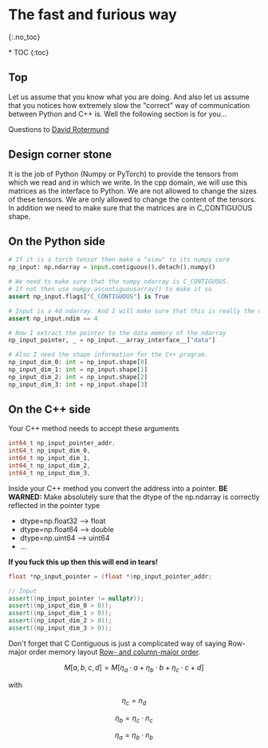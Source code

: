# The fast and furious way
{:.no_toc}

<nav markdown="1" class="toc-class">
* TOC
{:toc}
</nav>

## Top

Let us assume that you know what you are doing. And also let us assume that you notices how extremely slow the "correct" way of communication between Python and C++ is. Well the following section is for you...

Questions to [David Rotermund](mailto:davrot@uni-bremen.de)

## Design corner stone

It is the job of Python (Numpy or PyTorch) to provide the tensors from which we read and in which we write. In the cpp domain, we will use this matrices as the interface to Python. We are not allowed to change the sizes of these tensors. We are only allowed to change the content of the tensors. In addition we need to make sure that the matrices are in C_CONTIGUOUS shape. 

## On the Python side

```python
# If it is a torch tensor then make a "view" to its numpy core
np_input: np.ndarray = input.contiguous().detach().numpy()

# We need to make sure that the numpy ndarray is C_CONTIGUOUS. 
# If not then use numpy.ascontiguousarray() to make it so
assert np_input.flags["C_CONTIGUOUS"] is True

# Input is a 4d ndarray. And I will make sure that this is really the case
assert np_input.ndim == 4

# Now I extract the pointer to the data memory of the ndarray 
np_input_pointer, _ = np_input.__array_interface__["data"]

# Also I need the shape information for the C++ program. 
np_input_dim_0: int = np_input.shape[0]
np_input_dim_1: int = np_input.shape[1]
np_input_dim_2: int = np_input.shape[2]
np_input_dim_3: int = np_input.shape[3]
```

## On the C++ side

Your C++ method needs to accept these arguments

```cpp
int64_t np_input_pointer_addr, 
int64_t np_input_dim_0,
int64_t np_input_dim_1, 
int64_t np_input_dim_2, 
int64_t np_input_dim_3,
```

Inside your C++ method you convert the address into a pointer. **BE WARNED:** Make absolutely sure that the dtype of the np.ndarray is correctly reflected in the pointer type

* dtype=np.float32 --> float
* dtype=np.float64 --> double
* dtype=np.uint64 --> uint64
* ...

  
**If you fuck this up then this will end in tears!**

```cpp
float *np_input_pointer = (float *)np_input_pointer_addr;

// Input
assert((np_input_pointer != nullptr));
assert((np_input_dim_0 > 0));
assert((np_input_dim_1 > 0));
assert((np_input_dim_2 > 0));
assert((np_input_dim_3 > 0));
```

Don't forget that C Contiguous is just a complicated way of saying Row-major order memory layout [Row- and column-major order](https://en.wikipedia.org/wiki/Row-_and_column-major_order).

$$M[a,b,c,d] = M[\eta_a \cdot a + \eta_b \cdot  b + \eta_c \cdot  c + d]$$

with

$$\eta_c = n_d$$

$$\eta_b = \eta_c \cdot n_c$$

$$\eta_a = \eta_b \cdot n_b$$
